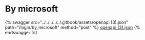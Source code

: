 # By microsoft

{% swagger src="../../../../../.gitbook/assets/openapi (3).json" path="/login/by_microsoft" method="post" %}
[openapi (3).json](<../../../../../.gitbook/assets/openapi (3).json>)
{% endswagger %}
